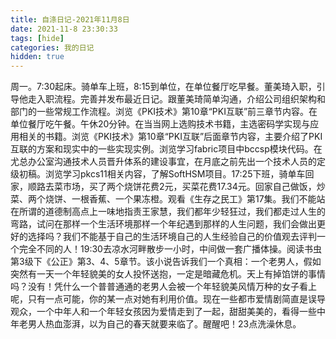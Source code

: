 ```yaml
---
title: 自涤日记-2021年11月8日
date: 2021-11-8 23:30:33
tags: [hide]
categories: 我的日记
hidden: true
---
```

周一。7:30起床。骑单车上班，8:15到单位，在单位餐厅吃早餐。董美琦入职，引导他走入职流程。完善并发布最近日记。跟董美琦简单沟通，介绍公司组织架构和部门的一些常规工作流程。浏览《PKI技术》第10章“PKI互联”前三章节内容。在单位餐厅吃午餐。午休20分钟。在当当网上选购技术书籍，主选密码学实现与应用相关的书籍。浏览《PKI技术》第10章“PKI互联”后面章节内容，主要介绍了PKI互联的方案和现实中的一些实现实例。浏览学习fabric项目中bccsp模块代码。在尤总办公室沟通技术人员晋升体系的建设事宜，在月底之前先出一个技术人员的定级初稿。浏览学习pkcs11相关内容，了解SoftHSM项目。17:25下班，骑单车回家，顺路去菜市场，买了两个烧饼花费2元，买菜花费17.34元。回家自己做饭，炒菜、两个烧饼、一根香蕉、一个果冻橙。观看《生存之民工》第17集。我们不能站在所谓的道德制高点上一味地指责王家慧，我们都年少轻狂过，我们都走过人生的弯路，试问在那样一个生活环境那样一个年纪遇到那样的人生问题，我们会做出更好的选择吗？我们不能基于自己的生活环境自己的人生经验自己的价值观去评判一个完全不同的人！19:30去凉水河畔散步一小时，中间做一套广播体操。阅读书虫第3级下《公正》第3、4、5章节。该小说告诉我们一个真相：一个老男人，假如突然有一天一个年轻貌美的女人投怀送抱，一定是暗藏危机。天上有掉馅饼的事情吗？没有！凭什么一个普普通通的老男人会被一个年轻貌美风情万种的女子看上呢，只有一点可能，你的某一点对她有利用价值。现在一些都市爱情剧简直是误导观众，一个中年人和一个年轻女孩因为爱情走到了一起，甜甜美美的，看得一些中年老男人热血澎湃，以为自己的春天就要来临了。醒醒吧！23点洗澡休息。
